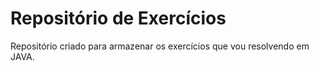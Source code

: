 # Repositório de Exercícios
Repositório criado para armazenar os exercícios que vou resolvendo em JAVA.
